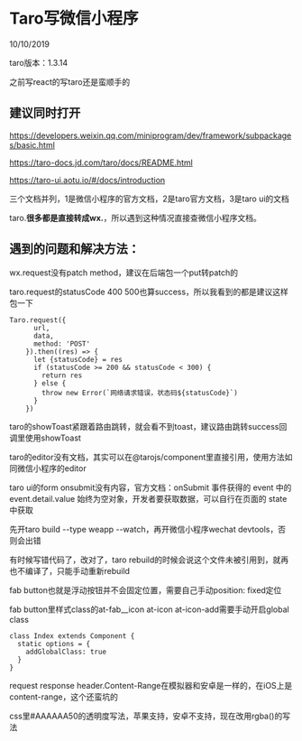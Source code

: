 # Taro写微信小程序

10/10/2019

taro版本：1.3.14

之前写react的写taro还是蛮顺手的

## 建议同时打开
https://developers.weixin.qq.com/miniprogram/dev/framework/subpackages/basic.html

https://taro-docs.jd.com/taro/docs/README.html

https://taro-ui.aotu.io/#/docs/introduction

三个文档并列，1是微信小程序的官方文档，2是taro官方文档，3是taro ui的文档

taro.**很多都是直接转成wx.**，所以遇到这种情况直接查微信小程序文档。

## 遇到的问题和解决方法：

wx.request没有patch method，建议在后端包一个put转patch的

taro.request的statusCode 400 500也算success，所以我看到的都是建议这样包一下
```
Taro.request({
      url,
      data,
      method: 'POST'
    }).then((res) => {
      let {statusCode} = res
      if (statusCode >= 200 && statusCode < 300) {
        return res
      } else {
        throw new Error(`网络请求错误，状态码${statusCode}`)
      }
    })
```

taro的showToast紧跟着路由跳转，就会看不到toast，建议路由跳转success回调里使用showToast

taro的editor没有文档，其实可以在@tarojs/component里直接引用，使用方法如同微信小程序的editor

taro ui的form onsubmit没有内容，官方文档：onSubmit 事件获得的 event 中的 event.detail.value 始终为空对象，开发者要获取数据，可以自行在页面的 state 中获取

先开taro build --type weapp --watch，再开微信小程序wechat devtools，否则会出错

有时候写错代码了，改对了，taro rebuild的时候会说这个文件未被引用到，就再也不编译了，只能手动重新rebuild

fab button也就是浮动按钮并不会固定位置，需要自己手动position: fixed定位

fab button里样式class的at-fab__icon at-icon at-icon-add需要手动开启global class

```
class Index extends Component {
  static options = {
    addGlobalClass: true
  }
}
```

request response header.Content-Range在模拟器和安卓是一样的，在iOS上是content-range，这个还蛮坑的

css里#AAAAAA50的透明度写法，苹果支持，安卓不支持，现在改用rgba()的写法
